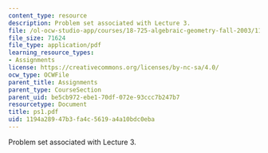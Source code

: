```yaml
---
content_type: resource
description: Problem set associated with Lecture 3.
file: /ol-ocw-studio-app/courses/18-725-algebraic-geometry-fall-2003/1194a28947b3fa4c5619a4a10bdc0eba_ps1.pdf
file_size: 71624
file_type: application/pdf
learning_resource_types:
- Assignments
license: https://creativecommons.org/licenses/by-nc-sa/4.0/
ocw_type: OCWFile
parent_title: Assignments
parent_type: CourseSection
parent_uid: be5cb972-ebe1-70df-072e-93ccc7b247b7
resourcetype: Document
title: ps1.pdf
uid: 1194a289-47b3-fa4c-5619-a4a10bdc0eba
---
```

Problem set associated with Lecture 3.